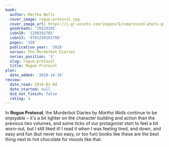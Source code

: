 ```yaml
---
book:
  author: Martha Wells
  cover_image: rogue-protocol.jpg
  cover_image_url: https://i.gr-assets.com/images/S/compressed.photo.goodreads.com/books/1506001607l/35519101._SX98_.jpg
  goodreads: '35519101'
  isbn10: '1250191785'
  isbn13: '9781250191786'
  pages: '158'
  publication_year: '2018'
  series: The Murderbot Diaries
  series_position: '3'
  slug: rogue-protocol
  title: Rogue Protocol
plan:
  date_added: '2018-10-19'
review:
  date_read: 2019-01-04
  date_started: null
  did_not_finish: false
  rating: 4
---
```


In **Rogue Protocol**, the Murderbot Diaries by *Martha Wells* continue to be enjoyable – it's a bit lighter on the character building and action than the previous two volumes, and some ticks of our protagonist start to feel a bit worn-out, but I still liked it! I read it when I was feeling tired, and down, and easy and fun (but never too easy, or too fun) books like these are the best thing next to hot chocolate for moods like that.

